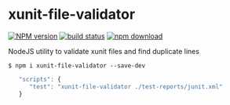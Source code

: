 xunit-file-validator
==============


[![NPM version][npm-image]][npm-url]
[![build status][travis-image]][travis-url]
[![npm download][download-image]][download-url]

[npm-image]: https://img.shields.io/npm/v/xunit-file-validator.svg?style=flat-square
[npm-url]: https://npmjs.org/package/xunit-file-validator
[travis-image]: https://img.shields.io/travis/yadickson/joi-to-swagger.svg?style=flat-square
[travis-url]: https://travis-ci.org/yadickson/joi-to-swagger
[download-image]: https://img.shields.io/npm/dm/xunit-file-validator.svg?style=flat-square
[download-url]: https://npmjs.org/package/xunit-file-validator

NodeJS utility to validate xunit files and find duplicate lines


```script
$ npm i xunit-file-validator --save-dev
```

```js
   "scripts": {
      "test": "xunit-file-validator ./test-reports/junit.xml"
   }
```

